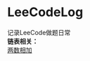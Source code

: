 # LeeCodeLog
记录LeeCode做题日常  
**链表相关：**  
[两数相加](https://github.com/FaQuQ/LeeCodeLog/tree/master/src/%E4%B8%A4%E6%95%B0%E7%9B%B8%E5%8A%A0)
  
    
    
    
    
    
    
    
    
    
    
    
    
    
